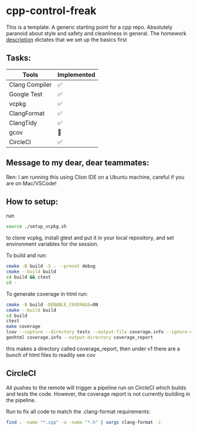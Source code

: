 # cpp-control-freak
This is a template. A generic starting point for a cpp repo. Absolutely paranoid about style and safety and cleanliness in general.
The homework [description](https://docs.google.com/document/d/1vFZkZ5bA1FIVR2LqerlN2Zq71Uu84auAXmgszdNiBTU/edit?tab=t.0#heading=h.ovxdy8vfqydg)
dictates that we set up the basics first
## Tasks:
| Tools          | Implemented       |
|----------------|-------------------|
| Clang Compiler | :white_check_mark: |
| Google Test    | :white_check_mark:|
| vcpkg          | :white_check_mark: |
| ClangFormat    | :white_check_mark: |
| ClangTidy      | :white_check_mark: |
| gcov           | :large_orange_diamond:     |
| CircleCI       | :white_check_mark: |

## Message to my dear, dear teammates:
 Ren: I am running this using Clion IDE on a Ubuntu machine, careful if you are on Mac/VSCode!

## How to setup:

run 
```bash
source ./setup_vcpkg.sh
```
to clone vcpkg, install gtest and put it in your local repository, and set environment variables for the session.

To build and run:
```bash
cmake -B build -S . --preset debug
cmake --build build
cd build && ctest
cd -
```

To generate coverage in html run:
```bash
cmake -B build -DENABLE_COVERAGE=ON
cmake --build build
cd build
ctest
make coverage
lcov --capture --directory tests --output-file coverage.info --ignore-errors inconsistent
genhtml coverage.info --output-directory coverage_report
```
this makes a directory called coverage_report, then under v1 there are a bunch of html files to readily see cov

## CircleCI

All pushes to the remote will trigger a pipeline run on CircleCI which builds and tests the code. However, the coverage report is not currently building in the pipeline.


Run to fix all code to match the .clang-format requirements:
```bash
find . -name "*.cpp" -o -name "*.h" | xargs clang-format -i
```
